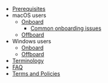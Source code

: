 * [Prerequisites](prerequisites-for-onboarding)
* macOS users
  * [Onboard](seed-onboarding-instructions-for-macos)
    * [Common onboarding issues](common-issues-while-onboarding-using-macos)
  * [Offboard](seed-offboarding-instructions-for-macos)
* Windows users  
  * [Onboard](seed-onboarding-instructions-windows)
  * [Offboard](seed-offboarding-instructions-for-windows)
* [Terminology](term-definitions)
* [FAQ](faq)
* [Terms and Policies](terms-and-policies)
<!--* [Raise an incident support request](raise-an-incident-support-request)-->

